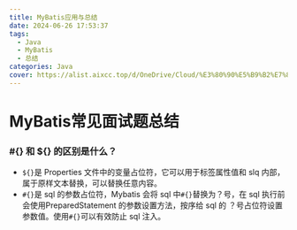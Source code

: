```yaml
---
title: MyBatis应用与总结
date: 2024-06-26 17:53:37
tags:
  - Java
  - MyBatis
  - 总结
categories: Java
cover: https://alist.aixcc.top/d/OneDrive/Cloud/%E3%80%90%E5%B9%B2%E7%89%A9%E5%A6%B9%E5%B0%8F%E5%9F%8B%E3%80%912024-06-26%2017_55_33.png
---
```


# MyBatis常见面试题总结

### #{} 和 ${} 的区别是什么？

- `${}`是 Properties 文件中的变量占位符，它可以用于标签属性值和 slq 内部，属于原样文本替换，可以替换任意内容。
- `#{}`是 sql 的参数占位符，Mybatis 会将 sql 中`#{}`替换为？号，在 sql 执行前会使用PreparedStatement 的参数设置方法，按序给 sql 的 ？号占位符设置参数值。使用`#{}`可以有效防止 sql 注入。

